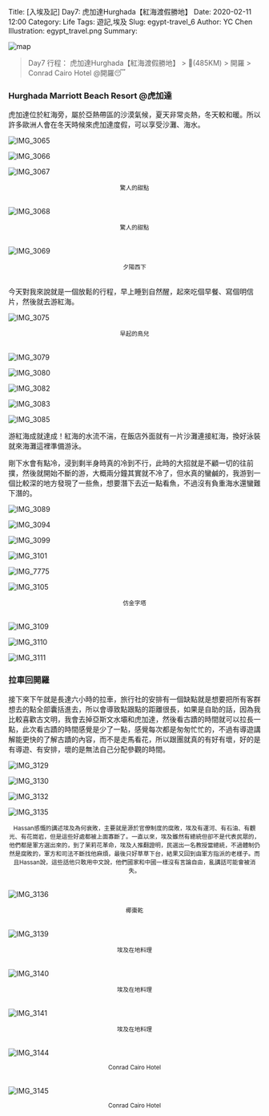 Title: [入埃及記] Day7: 虎加達Hurghada【紅海渡假勝地】
Date: 2020-02-11 12:00
Category: Life
Tags: 遊記,埃及
Slug: egypt-travel_6
Author: YC Chen
Illustration: egypt_travel.png
Summary: 

![map](http://www.ycc.idv.tw/media/EgyptTravel/egypt_map_d7.png)

> Day7 行程： 虎加達Hurghada【紅海渡假勝地】 > 🚐(485KM) > 開羅 > Conrad Cairo Hotel @開羅😴


### Hurghada Marriott Beach Resort @虎加達

虎加達位於紅海旁，屬於亞熱帶區的沙漠氣候，夏天非常炎熱，冬天較和暖。所以許多歐洲人會在冬天時候來虎加達度假，可以享受沙灘、海水。

![IMG_3065](http://www.ycc.idv.tw/media/EgyptTravel/IMG_3065.jpg)

![IMG_3066](http://www.ycc.idv.tw/media/EgyptTravel/IMG_3066.jpg)

![IMG_3067](http://www.ycc.idv.tw/media/EgyptTravel/IMG_3067.jpg)
<center><small>
驚人的甜點
</small></center><br>

![IMG_3068](http://www.ycc.idv.tw/media/EgyptTravel/IMG_3068.jpg)
<center><small>
驚人的甜點
</small></center><br>

![IMG_3069](http://www.ycc.idv.tw/media/EgyptTravel/IMG_3069.jpg)
<center><small>
夕陽西下
</small></center><br>

今天對我來說就是一個放鬆的行程，早上睡到自然醒，起來吃個早餐、寫個明信片，然後就去游紅海。

![IMG_3075](http://www.ycc.idv.tw/media/EgyptTravel/IMG_3075.jpg)
<center><small>
早起的鳥兒
</small></center><br>

![IMG_3079](http://www.ycc.idv.tw/media/EgyptTravel/IMG_3079.jpg)

![IMG_3080](http://www.ycc.idv.tw/media/EgyptTravel/IMG_3080.jpg)

![IMG_3082](http://www.ycc.idv.tw/media/EgyptTravel/IMG_3082.jpg)

![IMG_3083](http://www.ycc.idv.tw/media/EgyptTravel/IMG_3083.jpg)

![IMG_3085](http://www.ycc.idv.tw/media/EgyptTravel/IMG_3085.jpg)

游紅海成就達成！紅海的水流不湍，在飯店外面就有一片沙灘連接紅海，換好泳裝就來海灘這裡準備游泳。

剛下水會有點冷，浸到剩半身時真的冷到不行，此時的大招就是不顧一切的往前撲，然後就開始不斷的游，大概兩分鐘其實就不冷了，但水真的蠻鹹的，我游到一個比較深的地方發現了一些魚，想要潛下去近一點看魚，不過沒有負重海水還蠻難下潛的。

![IMG_3089](http://www.ycc.idv.tw/media/EgyptTravel/IMG_3089.jpg)

![IMG_3094](http://www.ycc.idv.tw/media/EgyptTravel/IMG_3094.jpg)

![IMG_3099](http://www.ycc.idv.tw/media/EgyptTravel/IMG_3099.jpg)

![IMG_3101](http://www.ycc.idv.tw/media/EgyptTravel/IMG_3101.jpg)

![IMG_7775](http://www.ycc.idv.tw/media/EgyptTravel/IMG_7775.jpg)

![IMG_3105](http://www.ycc.idv.tw/media/EgyptTravel/IMG_3105.jpg)
<center><small>
仿金字塔
</small></center><br>

![IMG_3109](http://www.ycc.idv.tw/media/EgyptTravel/IMG_3109.jpg)

![IMG_3110](http://www.ycc.idv.tw/media/EgyptTravel/IMG_3110.jpg)

![IMG_3111](http://www.ycc.idv.tw/media/EgyptTravel/IMG_3111.jpg)


### 拉車回開羅

接下來下午就是長達六小時的拉車，旅行社的安排有一個缺點就是想要把所有客群想去的點全部囊括進去，所以會導致點跟點的距離很長，如果是自助的話，因為我比較喜歡古文明，我會去掉亞斯文水壩和虎加達，然後看古蹟的時間就可以拉長一點，此次看古蹟的時間感覺是少了一點，感覺每次都是匆匆忙忙的，不過有導遊講解能更快的了解古蹟的內容，而不是走馬看花，所以跟團就真的有好有壞，好的是有導遊、有安排，壞的是無法自己分配參觀的時間。

![IMG_3129](http://www.ycc.idv.tw/media/EgyptTravel/IMG_3129.jpg)

![IMG_3130](http://www.ycc.idv.tw/media/EgyptTravel/IMG_3130.jpg)

![IMG_3132](http://www.ycc.idv.tw/media/EgyptTravel/IMG_3132.jpg)

![IMG_3135](http://www.ycc.idv.tw/media/EgyptTravel/IMG_3135.jpg)
<center><small>
Hassan感慨的講述埃及為何衰敗，主要就是源於官僚制度的腐敗，埃及有運河、有石油、有觀光、有花崗岩，但是這些好處都被上面寡斷了。一直以來，埃及雖然有總統但卻不是代表民眾的，他們都是軍方選出來的，到了茉莉花革命，埃及人推翻證明，民選出一名教授當總統，不過體制仍然是腐敗的，軍方和司法不斷找他麻煩，最後只好草草下台，結果又回到由軍方指派的老樣子。而且Hassan說，這些話他只敢用中文說，他們國家和中國一樣沒有言論自由，亂講話可能會被消失。
</small></center><br>

![IMG_3136](http://www.ycc.idv.tw/media/EgyptTravel/IMG_3136.jpg)
<center><small>
椰棗乾
</small></center><br>

![IMG_3139](http://www.ycc.idv.tw/media/EgyptTravel/IMG_3139.jpg)
<center><small>
埃及在地料理
</small></center><br>

![IMG_3140](http://www.ycc.idv.tw/media/EgyptTravel/IMG_3140.jpg)
<center><small>
埃及在地料理
</small></center><br>

![IMG_3141](http://www.ycc.idv.tw/media/EgyptTravel/IMG_3141.jpg)
<center><small>
埃及在地料理
</small></center><br>

![IMG_3144](http://www.ycc.idv.tw/media/EgyptTravel/IMG_3144.jpg)
<center><small>
Conrad Cairo Hotel
</small></center><br>

![IMG_3145](http://www.ycc.idv.tw/media/EgyptTravel/IMG_3145.jpg)
<center><small>
Conrad Cairo Hotel
</small></center><br>

